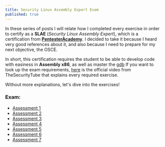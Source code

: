 ```yaml
---
title: Security Linux Assembly Expert Exam
published: true
---
```


In these series of posts I will relate how I completed every exercise in order to certify as a **SLAE** (_Security Linux Assembly Expert_), which is
a certification from [**PentesterAcademy**](https://www.pentesteracademy.com). I decided to take it because I heard very good references about it, and also because I need to prepare for my next objective, the OSCE.

In short, this certification requires the student to be able to develop code with easiness in **Assembly x86**, as well as master the [gdb](https://www.gnu.org/software/gdb/) 
If you want to look up the exam requirements, [here](https://www.youtube.com/watch?v=agwqgm52p3I) is the official video from TheSecurityTube that explains every required exercise.

Without more explanations, let's dive into the exercises!

### Exam:

*   [Assessment 1]()
*   [Assessment 2]()
*   [Assessment 3]()
*   [Assessment 4]()
*   [Assessment 5]()
*   [Assessment 6]()
*   [Assessment 7]()



